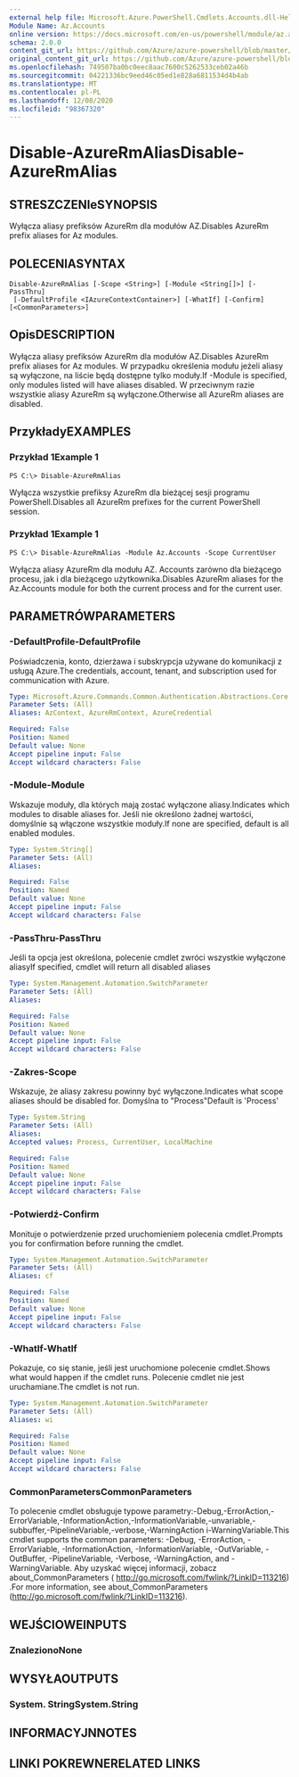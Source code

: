 ```yaml
---
external help file: Microsoft.Azure.PowerShell.Cmdlets.Accounts.dll-Help.xml
Module Name: Az.Accounts
online version: https://docs.microsoft.com/en-us/powershell/module/az.accounts/disable-azurermalias
schema: 2.0.0
content_git_url: https://github.com/Azure/azure-powershell/blob/master/src/Accounts/Accounts/help/Disable-AzureRmAlias.md
original_content_git_url: https://github.com/Azure/azure-powershell/blob/master/src/Accounts/Accounts/help/Disable-AzureRmAlias.md
ms.openlocfilehash: 749507ba0bc0eec8aac7600c5262533ceb02a46b
ms.sourcegitcommit: 04221336bc9eed46c05ed1e828a6811534d4b4ab
ms.translationtype: MT
ms.contentlocale: pl-PL
ms.lasthandoff: 12/08/2020
ms.locfileid: "98367320"
---
```

# <span data-ttu-id="020d9-101">Disable-AzureRmAlias</span><span class="sxs-lookup"><span data-stu-id="020d9-101">Disable-AzureRmAlias</span></span>

## <span data-ttu-id="020d9-102">STRESZCZENIe</span><span class="sxs-lookup"><span data-stu-id="020d9-102">SYNOPSIS</span></span>
<span data-ttu-id="020d9-103">Wyłącza aliasy prefiksów AzureRm dla modułów AZ.</span><span class="sxs-lookup"><span data-stu-id="020d9-103">Disables AzureRm prefix aliases for Az modules.</span></span>

## <span data-ttu-id="020d9-104">POLECENIA</span><span class="sxs-lookup"><span data-stu-id="020d9-104">SYNTAX</span></span>

```
Disable-AzureRmAlias [-Scope <String>] [-Module <String[]>] [-PassThru]
 [-DefaultProfile <IAzureContextContainer>] [-WhatIf] [-Confirm] [<CommonParameters>]
```

## <span data-ttu-id="020d9-105">Opis</span><span class="sxs-lookup"><span data-stu-id="020d9-105">DESCRIPTION</span></span>
<span data-ttu-id="020d9-106">Wyłącza aliasy prefiksów AzureRm dla modułów AZ.</span><span class="sxs-lookup"><span data-stu-id="020d9-106">Disables AzureRm prefix aliases for Az modules.</span></span> <span data-ttu-id="020d9-107">W przypadku określenia modułu jeżeli aliasy są wyłączone, na liście będą dostępne tylko moduły.</span><span class="sxs-lookup"><span data-stu-id="020d9-107">If -Module is specified, only modules listed will have aliases disabled.</span></span> <span data-ttu-id="020d9-108">W przeciwnym razie wszystkie aliasy AzureRm są wyłączone.</span><span class="sxs-lookup"><span data-stu-id="020d9-108">Otherwise all AzureRm aliases are disabled.</span></span>

## <span data-ttu-id="020d9-109">Przykłady</span><span class="sxs-lookup"><span data-stu-id="020d9-109">EXAMPLES</span></span>

### <span data-ttu-id="020d9-110">Przykład 1</span><span class="sxs-lookup"><span data-stu-id="020d9-110">Example 1</span></span>
```
PS C:\> Disable-AzureRmAlias
```

<span data-ttu-id="020d9-111">Wyłącza wszystkie prefiksy AzureRm dla bieżącej sesji programu PowerShell.</span><span class="sxs-lookup"><span data-stu-id="020d9-111">Disables all AzureRm prefixes for the current PowerShell session.</span></span>

### <span data-ttu-id="020d9-112">Przykład 1</span><span class="sxs-lookup"><span data-stu-id="020d9-112">Example 1</span></span>
```
PS C:\> Disable-AzureRmAlias -Module Az.Accounts -Scope CurrentUser
```

<span data-ttu-id="020d9-113">Wyłącza aliasy AzureRm dla modułu AZ. Accounts zarówno dla bieżącego procesu, jak i dla bieżącego użytkownika.</span><span class="sxs-lookup"><span data-stu-id="020d9-113">Disables AzureRm aliases for the Az.Accounts module for both the current process and for the current user.</span></span>

## <span data-ttu-id="020d9-114">PARAMETRÓW</span><span class="sxs-lookup"><span data-stu-id="020d9-114">PARAMETERS</span></span>

### <span data-ttu-id="020d9-115">-DefaultProfile</span><span class="sxs-lookup"><span data-stu-id="020d9-115">-DefaultProfile</span></span>
<span data-ttu-id="020d9-116">Poświadczenia, konto, dzierżawa i subskrypcja używane do komunikacji z usługą Azure.</span><span class="sxs-lookup"><span data-stu-id="020d9-116">The credentials, account, tenant, and subscription used for communication with Azure.</span></span>

```yaml
Type: Microsoft.Azure.Commands.Common.Authentication.Abstractions.Core.IAzureContextContainer
Parameter Sets: (All)
Aliases: AzContext, AzureRmContext, AzureCredential

Required: False
Position: Named
Default value: None
Accept pipeline input: False
Accept wildcard characters: False
```

### <span data-ttu-id="020d9-117">-Module</span><span class="sxs-lookup"><span data-stu-id="020d9-117">-Module</span></span>
<span data-ttu-id="020d9-118">Wskazuje moduły, dla których mają zostać wyłączone aliasy.</span><span class="sxs-lookup"><span data-stu-id="020d9-118">Indicates which modules to disable aliases for.</span></span>
<span data-ttu-id="020d9-119">Jeśli nie określono żadnej wartości, domyślnie są włączone wszystkie moduły.</span><span class="sxs-lookup"><span data-stu-id="020d9-119">If none are specified, default is all enabled modules.</span></span>

```yaml
Type: System.String[]
Parameter Sets: (All)
Aliases:

Required: False
Position: Named
Default value: None
Accept pipeline input: False
Accept wildcard characters: False
```

### <span data-ttu-id="020d9-120">-PassThru</span><span class="sxs-lookup"><span data-stu-id="020d9-120">-PassThru</span></span>
<span data-ttu-id="020d9-121">Jeśli ta opcja jest określona, polecenie cmdlet zwróci wszystkie wyłączone aliasy</span><span class="sxs-lookup"><span data-stu-id="020d9-121">If specified, cmdlet will return all disabled aliases</span></span>

```yaml
Type: System.Management.Automation.SwitchParameter
Parameter Sets: (All)
Aliases:

Required: False
Position: Named
Default value: None
Accept pipeline input: False
Accept wildcard characters: False
```

### <span data-ttu-id="020d9-122">-Zakres</span><span class="sxs-lookup"><span data-stu-id="020d9-122">-Scope</span></span>
<span data-ttu-id="020d9-123">Wskazuje, że aliasy zakresu powinny być wyłączone.</span><span class="sxs-lookup"><span data-stu-id="020d9-123">Indicates what scope aliases should be disabled for.</span></span> <span data-ttu-id="020d9-124">Domyślna to "Process"</span><span class="sxs-lookup"><span data-stu-id="020d9-124">Default is 'Process'</span></span>

```yaml
Type: System.String
Parameter Sets: (All)
Aliases:
Accepted values: Process, CurrentUser, LocalMachine

Required: False
Position: Named
Default value: None
Accept pipeline input: False
Accept wildcard characters: False
```

### <span data-ttu-id="020d9-125">-Potwierdź</span><span class="sxs-lookup"><span data-stu-id="020d9-125">-Confirm</span></span>
<span data-ttu-id="020d9-126">Monituje o potwierdzenie przed uruchomieniem polecenia cmdlet.</span><span class="sxs-lookup"><span data-stu-id="020d9-126">Prompts you for confirmation before running the cmdlet.</span></span>

```yaml
Type: System.Management.Automation.SwitchParameter
Parameter Sets: (All)
Aliases: cf

Required: False
Position: Named
Default value: None
Accept pipeline input: False
Accept wildcard characters: False
```

### <span data-ttu-id="020d9-127">-WhatIf</span><span class="sxs-lookup"><span data-stu-id="020d9-127">-WhatIf</span></span>
<span data-ttu-id="020d9-128">Pokazuje, co się stanie, jeśli jest uruchomione polecenie cmdlet.</span><span class="sxs-lookup"><span data-stu-id="020d9-128">Shows what would happen if the cmdlet runs.</span></span>
<span data-ttu-id="020d9-129">Polecenie cmdlet nie jest uruchamiane.</span><span class="sxs-lookup"><span data-stu-id="020d9-129">The cmdlet is not run.</span></span>

```yaml
Type: System.Management.Automation.SwitchParameter
Parameter Sets: (All)
Aliases: wi

Required: False
Position: Named
Default value: None
Accept pipeline input: False
Accept wildcard characters: False
```

### <span data-ttu-id="020d9-130">CommonParameters</span><span class="sxs-lookup"><span data-stu-id="020d9-130">CommonParameters</span></span>
<span data-ttu-id="020d9-131">To polecenie cmdlet obsługuje typowe parametry:-Debug,-ErrorAction,-ErrorVariable,-InformationAction,-InformationVariable,-unvariable,-subbuffer,-PipelineVariable,-verbose,-WarningAction i-WarningVariable.</span><span class="sxs-lookup"><span data-stu-id="020d9-131">This cmdlet supports the common parameters: -Debug, -ErrorAction, -ErrorVariable, -InformationAction, -InformationVariable, -OutVariable, -OutBuffer, -PipelineVariable, -Verbose, -WarningAction, and -WarningVariable.</span></span> <span data-ttu-id="020d9-132">Aby uzyskać więcej informacji, zobacz about_CommonParameters ( http://go.microsoft.com/fwlink/?LinkID=113216) .</span><span class="sxs-lookup"><span data-stu-id="020d9-132">For more information, see about_CommonParameters (http://go.microsoft.com/fwlink/?LinkID=113216).</span></span>

## <span data-ttu-id="020d9-133">WEJŚCIOWE</span><span class="sxs-lookup"><span data-stu-id="020d9-133">INPUTS</span></span>

### <span data-ttu-id="020d9-134">Znaleziono</span><span class="sxs-lookup"><span data-stu-id="020d9-134">None</span></span>

## <span data-ttu-id="020d9-135">WYSYŁA</span><span class="sxs-lookup"><span data-stu-id="020d9-135">OUTPUTS</span></span>

### <span data-ttu-id="020d9-136">System. String</span><span class="sxs-lookup"><span data-stu-id="020d9-136">System.String</span></span>

## <span data-ttu-id="020d9-137">INFORMACYJN</span><span class="sxs-lookup"><span data-stu-id="020d9-137">NOTES</span></span>

## <span data-ttu-id="020d9-138">LINKI POKREWNE</span><span class="sxs-lookup"><span data-stu-id="020d9-138">RELATED LINKS</span></span>
